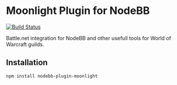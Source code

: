 # Moonlight Plugin for NodeBB

[![Build Status](https://travis-ci.org/WhateverSkynet/nodebb-plugin-moonlight.svg?branch=master)](https://travis-ci.org/WhateverSkynet/nodebb-plugin-moonlight)

Battle.net integration for NodeBB and other usefull tools for World of Warcraft guilds.

## Installation

    npm install nodebb-plugin-moonlight
